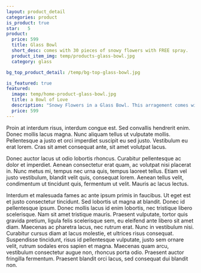 ```yaml
---
layout: product_detail
categories: product
is_product: true
star:	5
product:
  price: 599
  title: Glass Bowl
  short_desc: comes with 30 pieces of snowy flowers with FREE spray.
  product_item_img: temp/products-glass-bowl.jpg
  category: glass

bg_top_product_detail: /temp/bg-top-glass-bowl.jpg

is_featured: true
featured:
  image: temp/home-product-glass-bowl.jpg
  title: a Bowl of Love
  description: "Snowy Flowers in a Glass Bowl. This arragement comes with 30 pieces of flowers. They are best as a token of appreciation. The fishes will surely envy the flowers. They've taken over their space."
  price: 599
---
```


Proin at interdum risus, interdum congue est. Sed convallis hendrerit enim. Donec mollis lacus magna. Nunc aliquam tellus ut vulputate mollis. Pellentesque a justo et orci imperdiet suscipit eu sed justo. Vestibulum eu erat lorem. Cras sit amet consequat ante, sit amet volutpat lacus.

Donec auctor lacus ut odio lobortis rhoncus. Curabitur pellentesque ac dolor et imperdiet. Aenean consectetur erat quam, ac volutpat nisi placerat in. Nunc metus mi, tempus nec urna quis, tempus laoreet tellus. Etiam vel justo vestibulum, blandit velit quis, consequat lorem. Aenean tellus velit, condimentum ut tincidunt quis, fermentum ut velit. Mauris ac lacus lectus.

Interdum et malesuada fames ac ante ipsum primis in faucibus. Ut eget est et justo consectetur tincidunt. Sed lobortis ut magna at blandit. Donec id pellentesque ipsum. Donec mollis lacus id enim lobortis, nec tristique libero scelerisque. Nam sit amet tristique mauris. Praesent vulputate, tortor quis gravida pretium, ligula felis scelerisque sem, eu eleifend ante libero sit amet diam. Maecenas ac pharetra lacus, nec rutrum erat. Nunc in vestibulum nisi. Curabitur cursus diam at lacus molestie, et ultrices risus consequat. Suspendisse tincidunt, risus id pellentesque vulputate, justo sem ornare velit, rutrum sodales eros sapien et magna. Maecenas quam arcu, vestibulum consectetur augue non, rhoncus porta odio. Praesent auctor fringilla fermentum. Praesent blandit orci lacus, sed consequat dui blandit non.